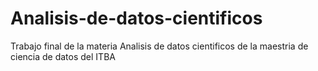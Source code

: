 # Analisis-de-datos-cientificos
Trabajo final de la materia Analisis de datos cientificos de la maestria de ciencia de datos del ITBA
